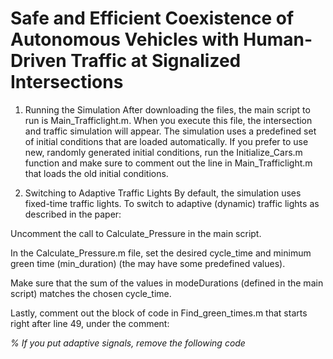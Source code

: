 # Safe and Efficient Coexistence of Autonomous Vehicles with Human-Driven Traffic at Signalized Intersections

1. Running the Simulation
After downloading the files, the main script to run is Main_Trafficlight.m. When you execute this file, the intersection and traffic simulation will appear.
The simulation uses a predefined set of initial conditions that are loaded automatically. If you prefer to use new, randomly generated initial conditions, run the Initialize_Cars.m function and make sure to comment out the line in Main_Trafficlight.m that loads the old initial conditions.

2. Switching to Adaptive Traffic Lights
By default, the simulation uses fixed-time traffic lights.
To switch to adaptive (dynamic) traffic lights as described in the paper:

Uncomment the call to Calculate_Pressure in the main script.

In the Calculate_Pressure.m file, set the desired cycle_time and minimum green time (min_duration) (the may have some predefined values).

Make sure that the sum of the values in modeDurations (defined in the main script) matches the chosen cycle_time.

Lastly, comment out the block of code in Find_green_times.m that starts right after line 49, under the comment:

_% If you put adaptive signals, remove the following code_
